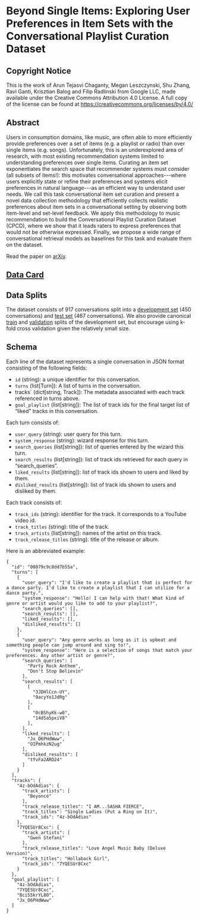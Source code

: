 # Beyond Single Items: Exploring User Preferences in Item Sets with the Conversational Playlist Curation Dataset

## Copyright Notice

This is the work of Arun Tejasvi Chaganty, Megan Leszczynski, Shu Zhang, Ravi
Ganti, Krisztian Balog and Filip Radlinski from Google LLC, made available
under the Creative Commons Attribution 4.0 License. A full copy of the license
can be found at https://creativecommons.org/licenses/by/4.0/

## Abstract

Users in consumption domains, like music, are often able to more efficiently
provide preferences over a set of items (e.g. a playlist or radio) than over
single items (e.g. songs). Unfortunately, this is an underexplored area of
research, with most existing recommendation systems limited to understanding
preferences over single items. Curating an item set exponentiates the search
space that recommender systems must consider (all subsets of items!): this
motivates conversational approaches---where users explicitly state or refine
their preferences and systems elicit preferences in natural language---as an
efficient way to understand user needs. We call this task conversational item
set curation and present a novel data collection methodology that efficiently
collects realistic preferences about item sets in a conversational setting by
observing both item-level and set-level feedback. We apply this methodology to
music recommendation to build the Conversational Playlist Curation Dataset
(CPCD), where we show that it leads raters to express preferences that would
not be otherwise expressed. Finally, we propose a wide range of conversational
retrieval models as baselines for this task and evaluate them on the dataset.

Read the paper on [arXiv](https://arxiv.org/abs/2303.06791).

## [Data Card](https://github.com/google-research-datasets/cpcd/blob/main/cpcd_data_card.pdf)

## Data Splits

The dataset consists of 917 conversations split into a [development set](https://github.com/google-research-datasets/cpcd/blob/main/data/cpcd_v1.dialogs.dev.jsonl) (450
conversations) and [test set](https://github.com/google-research-datasets/cpcd/blob/main/data/cpcd_v1.dialogs.test.jsonl) (467 conversations). We also provide canonical
[train](https://github.com/google-research-datasets/cpcd/blob/main/data/cpcd_v1.dialogs.dev.train.jsonl) and [validation](https://github.com/google-research-datasets/cpcd/blob/main/data/cpcd_v1.dialogs.dev.val.jsonl) splits of the development set, but encourage using k-fold
cross validation given the relatively small size.

## Schema

Each line of the dataset represents a single conversation in JSON format consisting of the following fields:
* `id` (string): a unique identifier for this conversation.
* `turns` (list[Turn]): A list of turns in the conversation.
* tracks` (dict[string, Track]): The metadata associated with each track referenced in turns above.
* `goal_playlist` (list[string]): The list of track ids for the final target list of “liked” tracks in this conversation.

Each turn consists of:
* `user_query` (string): user query for this turn.
* `system_response` (string): wizard response for this turn.
* `search_queries` (list[string]): list of queries entered by the wizard this turn.
* `search_results` (list[string]): list of track ids retrieved for each query in “search_queries”.
* `liked_results` (list[string]): list of track ids shown to users and liked by them.
* `disliked_results` (list[string]): list of track ids shown to users and disliked by them.

Each track consists of:
* `track_ids` (string): identifier for the track. It corresponds to a YouTube video id.
* `track_titles` (string): title of the track.
* `track_artists` (list[string]): names of the artist on this track.
* `track_release_titles` (string): title of the release or album.

Here is an abbreviated example:
```
{
  "id": "00079c9c8dd7b55a",
  "turns": [
    {
      "user_query": "I'd like to create a playlist that is perfect for a dance party. I'd like to create a playlist that I can utilize for a dance party.",
      "system_response": "Hello! I can help with that! What kind of genre or artist would you like to add to your playlist?",
      "search_queries": [],
      "search_results": [],
      "liked_results": [],
      "disliked_results": []
    },
    {
      "user_query": "Any genre works as long as it is upbeat and something people can jump around and sing to!",
      "system_response": "Here is a selection of songs that match your preferences. Any other artist or genre?",
      "search_queries": [
        "Party Rock Anthem",
        "Don't Stop Believin"
      ],
      "search_results": [
        [
          "3JDHlCcn-UY",
          "9acyYo1JdRg"
        ],
        [
          "0cBShyKk-w0",
          "14d5a5pxiV8"
        ],
      ],
      "liked_results": [
        "Jx_O6PHdWww",
        "OIPmhkzN2ug"
      ],
      "disliked_results": [
        "tYvFa2ARD24"
      ]
    }
  ],
  "tracks": {
    "4z-bOdAdias": {
      "track_artists": [
        "Beyoncé"
      ],
      "track_release_titles": "I AM...SASHA FIERCE",
      "track_titles": "Single Ladies (Put a Ring on It)",
      "track_ids": "4z-bOdAdias"
    },
    "7YQESUr8Cxc": {
      "track_artists": [
        "Gwen Stefani"
      ],
      "track_release_titles": "Love Angel Music Baby (Deluxe Version)",
      "track_titles": "Hollaback Girl",
      "track_ids": "7YQESUr8Cxc"
    }
  },
  "goal_playlist": [
    "4z-bOdAdias",
    "7YQESUr8Cxc",
    "BciS5krYL80",
    "Jx_O6PHdWww"
  ]
}
```
